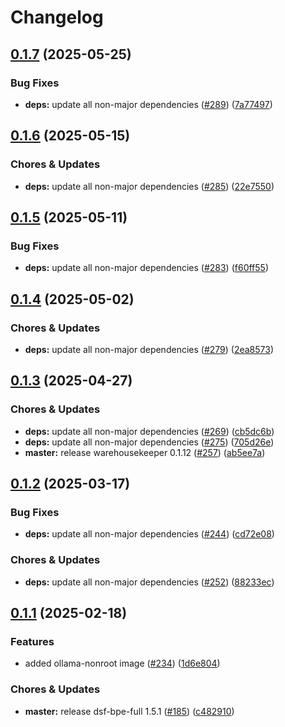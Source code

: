 # Changelog

## [0.1.7](https://github.com/miracum/util-images/compare/ollama-nonroot-v0.1.6...ollama-nonroot-v0.1.7) (2025-05-25)


### Bug Fixes

* **deps:** update all non-major dependencies ([#289](https://github.com/miracum/util-images/issues/289)) ([7a77497](https://github.com/miracum/util-images/commit/7a774975f5cdf12caa987292a509faf455c11afb))

## [0.1.6](https://github.com/miracum/util-images/compare/ollama-nonroot-v0.1.5...ollama-nonroot-v0.1.6) (2025-05-15)


### Chores & Updates

* **deps:** update all non-major dependencies ([#285](https://github.com/miracum/util-images/issues/285)) ([22e7550](https://github.com/miracum/util-images/commit/22e75504aeb5d86965f64ad3d574a72fa3ddd555))

## [0.1.5](https://github.com/miracum/util-images/compare/ollama-nonroot-v0.1.4...ollama-nonroot-v0.1.5) (2025-05-11)


### Bug Fixes

* **deps:** update all non-major dependencies ([#283](https://github.com/miracum/util-images/issues/283)) ([f60ff55](https://github.com/miracum/util-images/commit/f60ff559e16df2d6d90cc1df9489d48042fada5d))

## [0.1.4](https://github.com/miracum/util-images/compare/ollama-nonroot-v0.1.3...ollama-nonroot-v0.1.4) (2025-05-02)


### Chores & Updates

* **deps:** update all non-major dependencies ([#279](https://github.com/miracum/util-images/issues/279)) ([2ea8573](https://github.com/miracum/util-images/commit/2ea85736840458fbf4f4a05389eb1372e50f1386))

## [0.1.3](https://github.com/miracum/util-images/compare/ollama-nonroot-v0.1.2...ollama-nonroot-v0.1.3) (2025-04-27)


### Chores & Updates

* **deps:** update all non-major dependencies ([#269](https://github.com/miracum/util-images/issues/269)) ([cb5dc6b](https://github.com/miracum/util-images/commit/cb5dc6bb4daf499735548af8f9601b23b0be4b9e))
* **deps:** update all non-major dependencies ([#275](https://github.com/miracum/util-images/issues/275)) ([705d26e](https://github.com/miracum/util-images/commit/705d26eead05a118d23ba05d4ff71bb27cea53e8))
* **master:** release warehousekeeper 0.1.12 ([#257](https://github.com/miracum/util-images/issues/257)) ([ab5ee7a](https://github.com/miracum/util-images/commit/ab5ee7a4c6c3877bde4922aa7736a9550b0f9574))

## [0.1.2](https://github.com/miracum/util-images/compare/ollama-nonroot-v0.1.1...ollama-nonroot-v0.1.2) (2025-03-17)


### Bug Fixes

* **deps:** update all non-major dependencies ([#244](https://github.com/miracum/util-images/issues/244)) ([cd72e08](https://github.com/miracum/util-images/commit/cd72e08c33a8b618d1d1da2a2f0ba925866e804c))


### Chores & Updates

* **deps:** update all non-major dependencies ([#252](https://github.com/miracum/util-images/issues/252)) ([88233ec](https://github.com/miracum/util-images/commit/88233ecc8c253079fb474ce34ac18957eea9d609))

## [0.1.1](https://github.com/miracum/util-images/compare/ollama-nonroot-v0.1.0...ollama-nonroot-v0.1.1) (2025-02-18)


### Features

* added ollama-nonroot image ([#234](https://github.com/miracum/util-images/issues/234)) ([1d6e804](https://github.com/miracum/util-images/commit/1d6e804ecd775de79ad85c5b1681a7eb393058b6))


### Chores & Updates

* **master:** release dsf-bpe-full 1.5.1 ([#185](https://github.com/miracum/util-images/issues/185)) ([c482910](https://github.com/miracum/util-images/commit/c482910bc6099ede6c223b2444d3732b5a9f5214))

